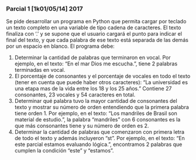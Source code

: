 ### Parcial 1 [1k01/05/14] 2017

Se pide desarrollar un programa en Python que permita cargar por teclado un texto completo en una variable de tipo cadena de caracteres. El texto finaliza con ‘.’ y se supone que el usuario cargará el punto para indicar el final del texto, y que cada palabra de ese texto está separada de las demás por un espacio en blanco. El programa debe:

1. Determinar la cantidad de palabras que terminaron en vocal. Por ejemplo, en el texto: “En el mar Dios me escucha.”, tiene 2 palabras terminadas en vocal.
2. El porcentaje de consonantes y el porcentaje de vocales en todo el texto (tener en cuenta que puede haber otros caracteres): “La universidad es una etapa mas de la vida entre los 18 y los 25 años.” Contiene 27 consonantes, 23 vocales y 54 caracteres en total.
3. Determinar qué palabra tuvo la mayor cantidad de consonantes del texto y mostrar su número de orden entendiendo que la primera palabra tiene orden 1. Por ejemplo, en el texto: “Los mandriles de Brasil son material de estudio.”, la palabra “mandriles” con 6 consonantes es la que más consonantes tiene y su número de orden es 2.
4. Determinar la cantidad de palabras que comenzaron con primera letra de todo el texto y además incluyeron “st”. Por ejemplo, en el texto: “En este parcial estamos evaluando lógica.”, encontramos 2 palabras que cumplen la condición “este” y “estamos”.
